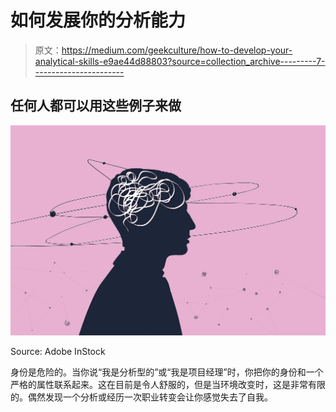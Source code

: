 # 如何发展你的分析能力

> 原文：<https://medium.com/geekculture/how-to-develop-your-analytical-skills-e9ae44d88803?source=collection_archive---------7----------------------->

## 任何人都可以用这些例子来做

![](img/ee5d1c3ab3a6f3d83a928f3a5ed54632.png)

Source: Adobe InStock

身份是危险的。当你说“我是分析型的”或“我是项目经理”时，你把你的身份和一个严格的属性联系起来。这在目前是令人舒服的，但是当环境改变时，这是非常有限的。偶然发现一个分析或经历一次职业转变会让你感觉失去了自我。
